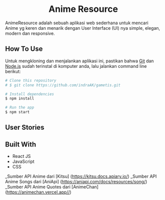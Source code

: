 <h1 align="center">Anime Resource</h1>

AnimeResource adalah sebuah aplikasi web sederhana untuk mencari Anime yg keren dan menarik dengan User Interface (UI) nya simple, elegan, modern dan responsive.

<!-- ![screenshot](https://i.ibb.co/ZdM3H0h/gametis.png) -->

## How To Use

Untuk mengkloning dan menjalankan aplikasi ini, pastikan bahwa [Git](https://git-scm.com) dan [Node.js](https://nodejs.org/en/download/) sudah terinstal di komputer anda, lalu jalankan command line berikut:

```bash
# Clone this repository
# $ git clone https://github.com/indraAK/gametis.git

# Install dependencies
$ npm install

# Run the app
$ npm start
```

## User Stories

## Built With

- React JS
- JavaScript
- CSS

\_Sumber API Anime dari [Kitsu] (https://kitsu.docs.apiary.io/)
\_Sumber API Anime Songs dari [AniApi] (https://aniapi.com/docs/resources/song/)
\_Sumber API Anime Quotes dari [AnimeChan] (https://animechan.vercel.app//)
